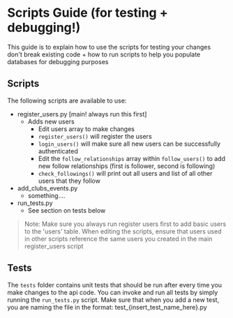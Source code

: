 # Scripts Guide (for testing + debugging!)
This guide is to explain how to use the scripts for testing your changes don't break existing code + how to run
scripts to help you populate databases for debugging purposes

## Scripts
The following scripts are available to use:
- register_users.py [main! always run this first]
    - Adds new users
        - Edit users array to make changes
        - `register_users()` will register the users
        - `login_users()` will make sure all new users can be successfully authenticated
        - Edit the `follow_relationships` array within `follow_users()` to add new follow relationships (first is follower, second is following)
        - `check_followings()` will print out all users and list of all other users that they follow
- add_clubs_events.py
    - something....
- run_tests.py
    - See section on tests below

> Note: Make sure you always run register users first to add basic users to the 'users' table. When editing the scripts, ensure
that users used in other scripts reference the same users you created in the main register_users script

## Tests
The `tests` folder contains unit tests that should be run after every time you make changes to the api code. You can invoke and run all tests by simply running the `run_tests.py` script. Make sure that when you add a new test, you are naming the file in the format: test_{insert_test_name_here}.py